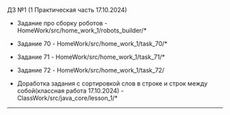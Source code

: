 ДЗ №1 (1 Практическая часть 17.10.2024)
* Задание про сборку роботов - HomeWork/src/home_work_1/robots_builder/*

* Задание 70 - HomeWork/src/home_work_1/task_70/*

* Задание 71 - HomeWork/src/home_work_1/task_71/*

* Задание 72 - HomeWork/src/home_work_1/task_72/

* Доработка задания с сортировкой слов в строке 
и строк между собой(классная работа 17.10.2024) - ClassWork/src/java_core/lesson_1/*
-----------------------------------------------------------------------------------------